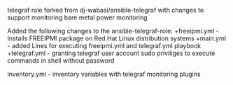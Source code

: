 telegraf role forked from dj-wabasi/ansible-telegraf with changes to support monitoring bare metal power monitoring

Added the following changes to the ansible-telegraf-role:
+freeipmi.yml - Installs FREEIPMI package on Red Hat Linux distribution systems
+main.yml - added Lines for executing freeipmi.yml and telegraf.yml playbook
+telegraf.yml - granting telegraf user account sudo priviliges to execute commands in shell without password

inventory.yml - inventory variables with telegraf monitoring plugins
